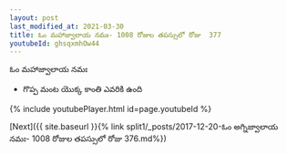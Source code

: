```yaml
---
layout: post
last_modified_at: 2021-03-30
title: ఓం మహాజ్వాలాయ నమః- 1008 రోజుల తపస్సులో రోజు  377
youtubeId: ghsqxmhOw44
---
```

 
 
 ఓం మహాజ్వాలాయ నమః  
 
 -  గొప్ప మంట యొక్క కాంతి ఎవరికి ఉంది 
 
  
 
  
 
 
 
 
 
 


{% include youtubePlayer.html id=page.youtubeId %}
 
[Next]({{ site.baseurl }}{% link  split1/_posts/2017-12-20-ఓం అగ్నిజ్వాలాయ నమః- 1008 రోజుల తపస్సులో రోజు  376.md%})
 
